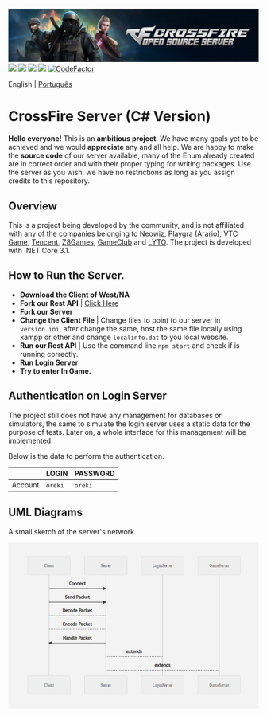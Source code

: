 ![](banner.jpg)
[![](https://img.shields.io/discord/838558080621871114?label=Discord&logo=discord&style=flat-square)](https://discord.gg/M44QqJmw3u)
[![](https://img.shields.io/github/workflow/status/ZettaStudios/crossfire-dotnet/Windows%20-%20.NET%20Core?label=Windows%20Build&logo=windows&logoColor=%23FFFFFF&style=flat-square)](https://github.com/ZettaStudios/crossfire-dotnet/actions/workflows/windows-dotnet.yml)
[![](https://img.shields.io/github/workflow/status/ZettaStudios/crossfire-dotnet/Linux%20-%20.NET%20Core?label=Linux%20Build&logo=linux&logoColor=%23FFFFFF&style=flat-square)](https://github.com/ZettaStudios/crossfire-dotnet/actions/workflows/linux-dotnet.yml)
[![](https://img.shields.io/github/workflow/status/ZettaStudios/crossfire-dotnet/macOS%20-%20.NET%20Core?label=macOS%20Build&logo=apple&logoColor=%23FFFFFF&style=flat-square)](https://github.com/ZettaStudios/crossfire-dotnet/actions/workflows/macos-dotnet.yml)
[![CodeFactor](https://www.codefactor.io/repository/github/zettastudios/crossfire-dotnet/badge?style=flat-square)](https://www.codefactor.io/repository/github/zettastudios/crossfire-dotnet)

English | [Português](README.pt-PT.md)

# CrossFire Server (C# Version)
**Hello everyone!** This is an **ambitious project**. We have many goals yet to be achieved and we would **appreciate** any and all help. We are happy to make the **source code** of our server available, many of the Enum already created are in correct order and with their proper typing for writing packages. Use the server as you wish, we have no restrictions as long as you assign credits to this repository.

## Overview
This is a project being developed by the community, and is not affiliated with any of the companies belonging to [Neowiz](https://www.neowiz.com/), [Playgra (Arario)](http://playgra.com/), [VTC Game](https://www.vtcgame.vn/), [Tencent](https://www.tencent.com/), [Z8Games](https://www.z8games.com/), [GameClub](https://www.gameclub.ph/) and [LYTO](https://www.lytogame.com/). The project is developed with .NET Core 3.1.

## How to Run the Server.
- **Download the Client of West/NA**
- **Fork our Rest API** | [Click Here](https://github.com/ZettaStudios/crossfire-api)
- **Fork our Server**
- **Change the Client File** | Change files to point to our server in ``version.ini``, after change the same, host the same file locally using xampp or other and change ``localinfo.dat`` to you local website.
- **Run our Rest API** | Use the command line `npm start` and check if is running correctly.
- **Run Login Server**
- **Try to enter In Game.**

## Authentication on Login Server
The project still does not have any management for databases or simulators, the same to simulate the login server uses a static data for the purpose of tests. Later on, a whole interface for this management will be implemented.

Below is the data to perform the authentication.

| |LOGIN|PASSWORD|
|---|---|---|
|Account|`oreki`|`oreki`

## UML Diagrams
A small sketch of the server's network.

![](diagram.png)
